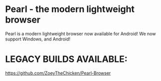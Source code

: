 # Pearl - the modern lightweight browser
Pearl is a modern lightweight browser now available for Android! We now support Windows, and Android!
# LEGACY BUILDS AVAILABLE:
https://github.com/ZoeyTheChicken/Pearl-Browser

